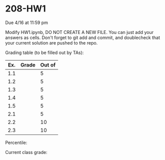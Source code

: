 # 208-HW1

Due 4/16 at 11:59 pm

Modify HW1.ipynb, DO NOT CREATE A NEW FILE.  You can just add your answers as cells.  Don't forget to git add and commit, and doublecheck that your current solution are pushed to the repo.

Grading table (to be filled out by TAs):

| Ex. | Grade | Out of |
|-----|-------|--------|
| 1.1 |       |    5   |
| 1.2 |       |    5   |
| 1.3 |       |    5   |
| 1.4 |       |    5   |
| 1.5 |       |    5   |
| 2.1 |       |    5   |
| 2.2 |       |    10  |
| 2.3 |       |    10  |

Percentile:

Current class grade:
